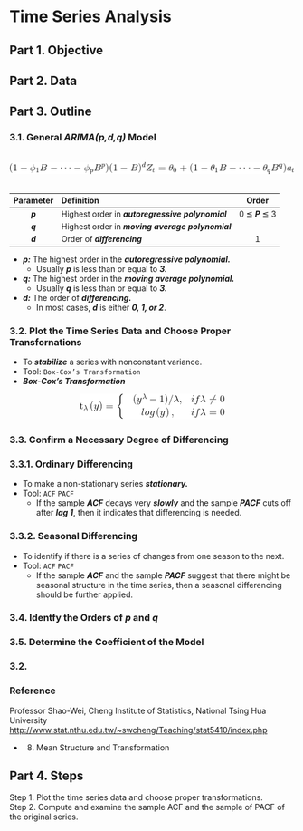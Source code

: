 # Time Series Analysis
## Part 1. Objective
## Part 2. Data
## Part 3. Outline
### 3.1. General ***ARIMA(p,d,q)*** Model
<br>
<div align=center><img src="https://github.com/lclh813/Time_Series_Analysis/blob/master/ARIMA.png"/></div>
<br>

| Parameter | Definition                                       | Order | 
| :---:     | :---                                             | :---: | 
| ***p***   | Highest order in ***autoregressive polynomial*** | 0 ≦ ***P*** ≦ 3    | 
| ***q***   | Highest order in ***moving average polynomial*** |       | 
| ***d***   | Order of ***differencing***                      |     1 | 


- ***p:*** The highest order in the ***autoregressive polynomial.*** 
  - Usually ***p*** is less than or equal to ***3.***
- ***q:*** The highest order in the ***moving average polynomial.*** 
  - Usually ***q*** is less than or equal to ***3.***
- ***d:*** The order of ***differencing.*** 
  - In most cases, ***d*** is either ***0, 1, or 2***. 

### 3.2. Plot the Time Series Data and Choose Proper Transfornations
- To ***stabilize*** a series with nonconstant variance.
- Tool: ```Box-Cox’s Transformation```
- ***Box-Cox’s Transformation*** 

<div align=center><img src="https://github.com/lclh813/Time_Series_Analysis/blob/master/BoxCox.png"/></div>

### 3.3. Confirm a Necessary Degree of Differencing
### 3.3.1. Ordinary Differencing
- To make a non-stationary series ***stationary.***
- Tool: ```ACF``` ```PACF```
  - If the sample ***ACF*** decays very ***slowly*** and the sample ***PACF*** cuts off after ***lag 1***, then it indicates that differencing  is needed.
  
### 3.3.2. Seasonal Differencing
- To identify if there is a series of changes from one season to the next.
- Tool: ```ACF``` ```PACF```
  - If the sample ***ACF*** and the sample ***PACF*** suggest that there might be seasonal structure in the time series, then a seasonal differencing should be further applied.
  
### 3.4. Identfy the Orders of ***p*** and ***q***
  
### 3.5. Determine the Coefficient of the Model


### 3.2. 

### Reference
Professor Shao-Wei, Cheng
Institute of Statistics, National Tsing Hua University
http://www.stat.nthu.edu.tw/~swcheng/Teaching/stat5410/index.php
- 08. Mean Structure and Transformation




## Part 4. Steps

Step 1. Plot the time series data and choose proper transformations.  
Step 2. Compute and examine the sample ACF and the sample of PACF of the original series.
